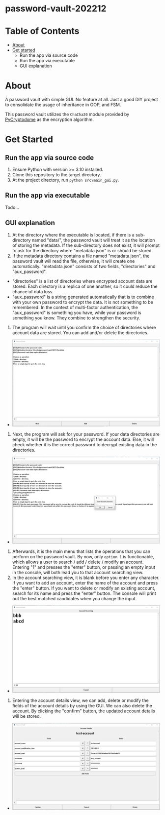 # password-vault-202212

# Table of Contents
- [About](#about)
- [Get started](#get-started)
  - Run the app via source code
  - Run the app via executable
  - GUI explanation

# About
A password vault with simple GUI. No feature at all. Just a good DIY project to consolidate the usage of inheritance in OOP, and FSM.

This password vault utilizes the `ChaCha20` module provided by [PyCryptodome](https://www.pycryptodome.org/) as the encryption algorithm.

# Get Started

## Run the app via source code
1. Ensure Python with version >= 3.10 installed.
1. Clone this repository to the target directory.
1. At the project directory, run `python src\main_gui.py`.

## Run the app via executable
Todo...

## GUI explanation
1. At the directory where the executable is located, if there is a sub-directory named "data/", the password vault will treat it as the location of storing the metadata. If the sub-directory does not exist, it will prompt to ask for the directory where "metadata.json" is or should be stored.
1. If the metadata directory contains a file named "metadata.json", the password vault will read the file, otherwise, it will create one automatically. "metadata.json" consists of two fields, "directories" and "aux_password".
  - "directories" is a list of directories where encrypted account data are stored. Each directory is a replica of one another, so it could reduce the chance of data loss.
  - "aux_password" is a string generated automatically that is to combine with your own password to encrypt the data. It is not something to be remembered. In the context of multi-factor authentication, the "aux_password" is something you have, while your password is something you know. They combine to strengthen the security.
1. The program will wait until you confirm the choice of directories where account data are stored. You can add and/or delete the directories.
  - ![002.png](assets/002.png)
1. Next, the program will ask for your password. If your data directories are empty, it will be the password to encrypt the account data. Else, it will check whether it is the correct password to decrypt existing data in the directories.
  - ![003.png](assets/003.png)
1. Afterwards, it is the main menu that lists the operations that you can perform on the password vault. By now, only `option 1` is functionable, which allows a user to search / add / delete / modify an account. Entering "1" and presses the "enter" button, or passing an empty input in the console, will both lead you to that account searching view.
1. In the account searching view, it is blank before you enter any character. If you want to add an account, enter the name of the account and press the "enter" button. If you want to delete or modify an existing account, search for its name and press the "enter" button. The console will print out the best matched candidates when you change the input.
  - ![004.png](assets/004.png)
1. Entering the account details view, we can add, delete or modify the fields of the account details by using the GUI. We can also delete the account. By clicking the "confirm" button, the updated account details will be stored.
  - ![005.png](assets/005.png)
